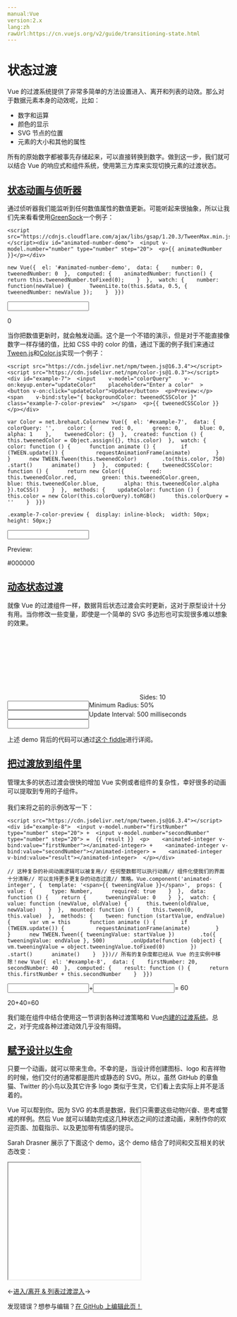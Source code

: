```yaml
---
manual:Vue
version:2.x
lang:zh
rawUrl:https://cn.vuejs.org/v2/guide/transitioning-state.html
---
```



# 状态过渡


Vue 的过渡系统提供了非常多简单的方法设置进入、离开和列表的动效。那么对于数据元素本身的动效呢，比如：


* 数字和运算
* 颜色的显示
* SVG 节点的位置
* 元素的大小和其他的属性


所有的原始数字都被事先存储起来，可以直接转换到数字。做到这一步，我们就可以结合 Vue 的响应式和组件系统，使用第三方库来实现切换元素的过渡状态。


## [状态动画与侦听器](%25125 "状态动画与侦听器")<a name="状态动画与侦听器"></a>


通过侦听器我们能监听到任何数值属性的数值更新。可能听起来很抽象，所以让我们先来看看使用[GreenSock](%25126 "")一个例子：

```
<script src="https://cdnjs.cloudflare.com/ajax/libs/gsap/1.20.3/TweenMax.min.js"></script><div id="animated-number-demo">  <input v-model.number="number" type="number" step="20">  <p>{{ animatedNumber }}</p></div>
``` 

```
new Vue({  el: '#animated-number-demo',  data: {    number: 0,    tweenedNumber: 0  },  computed: {    animatedNumber: function() {      return this.tweenedNumber.toFixed(0);    }  },  watch: {    number: function(newValue) {      TweenLite.to(this.$data, 0.5, { tweenedNumber: newValue });    }  }})
``` 

<input></input>

0




当你把数值更新时，就会触发动画。这个是一个不错的演示，但是对于不能直接像数字一样存储的值，比如 CSS 中的 color 的值，通过下面的例子我们来通过[Tween.js](%25127 "")和[Color.js](%25128 "")实现一个例子：

```
<script src="https://cdn.jsdelivr.net/npm/tween.js@16.3.4"></script><script src="https://cdn.jsdelivr.net/npm/color-js@1.0.3"></script><div id="example-7">  <input    v-model="colorQuery"    v-on:keyup.enter="updateColor"    placeholder="Enter a color"  >  <button v-on:click="updateColor">Update</button>  <p>Preview:</p>  <span    v-bind:style="{ backgroundColor: tweenedCSSColor }"    class="example-7-color-preview"  ></span>  <p>{{ tweenedCSSColor }}</p></div>
``` 

```
var Color = net.brehaut.Colornew Vue({  el: '#example-7',  data: {    colorQuery: '',    color: {      red: 0,      green: 0,      blue: 0,      alpha: 1    },    tweenedColor: {}  },  created: function () {    this.tweenedColor = Object.assign({}, this.color)  },  watch: {    color: function () {      function animate () {        if (TWEEN.update()) {          requestAnimationFrame(animate)        }      }      new TWEEN.Tween(this.tweenedColor)        .to(this.color, 750)        .start()      animate()    }  },  computed: {    tweenedCSSColor: function () {      return new Color({        red: this.tweenedColor.red,        green: this.tweenedColor.green,        blue: this.tweenedColor.blue,        alpha: this.tweenedColor.alpha      }).toCSS()    }  },  methods: {    updateColor: function () {      this.color = new Color(this.colorQuery).toRGB()      this.colorQuery = ''    }  }})
``` 

```
.example-7-color-preview {  display: inline-block;  width: 50px;  height: 50px;}
``` 

<input></input>

Preview:



#000000



## [动态状态过渡](%25129 "动态状态过渡")<a name="动态状态过渡"></a>


就像 Vue 的过渡组件一样，数据背后状态过渡会实时更新，这对于原型设计十分有用。当你修改一些变量，即使是一个简单的 SVG 多边形也可实现很多难以想象的效果。

<svg><polygon></polygon><circle></circle></svg><label>Sides: 10</label><input></input><label>Minimum Radius: 50%</label><input></input><label>Update Interval: 500 milliseconds</label><input></input>


上述 demo 背后的代码可以通过[这个 fiddle](%25130 "")进行详阅。


## [把过渡放到组件里](%25131 "把过渡放到组件里")<a name="把过渡放到组件里"></a>


管理太多的状态过渡会很快的增加 Vue 实例或者组件的复杂性，幸好很多的动画可以提取到专用的子组件。<br></br>我们来将之前的示例改写一下：

```
<script src="https://cdn.jsdelivr.net/npm/tween.js@16.3.4"></script><div id="example-8">  <input v-model.number="firstNumber" type="number" step="20"> +  <input v-model.number="secondNumber" type="number" step="20"> =  {{ result }}  <p>    <animated-integer v-bind:value="firstNumber"></animated-integer> +    <animated-integer v-bind:value="secondNumber"></animated-integer> =    <animated-integer v-bind:value="result"></animated-integer>  </p></div>
``` 

```
// 这种复杂的补间动画逻辑可以被复用// 任何整数都可以执行动画// 组件化使我们的界面十分清晰// 可以支持更多更复杂的动态过渡// 策略。Vue.component('animated-integer', {  template: '<span>{{ tweeningValue }}</span>',  props: {    value: {      type: Number,      required: true    }  },  data: function () {    return {      tweeningValue: 0    }  },  watch: {    value: function (newValue, oldValue) {      this.tween(oldValue, newValue)    }  },  mounted: function () {    this.tween(0, this.value)  },  methods: {    tween: function (startValue, endValue) {      var vm = this      function animate () {        if (TWEEN.update()) {          requestAnimationFrame(animate)        }      }      new TWEEN.Tween({ tweeningValue: startValue })        .to({ tweeningValue: endValue }, 500)        .onUpdate(function (object) {          vm.tweeningValue = object.tweeningValue.toFixed(0)        })        .start()      animate()    }  }})// 所有的复杂度都已经从 Vue 的主实例中移除！new Vue({  el: '#example-8',  data: {    firstNumber: 20,    secondNumber: 40  },  computed: {    result: function () {      return this.firstNumber + this.secondNumber    }  }})
``` 

<input></input>+<input></input>= 60

20+40=60




我们能在组件中结合使用这一节讲到各种过渡策略和 Vue[内建的过渡系统](%24812 "")。总之，对于完成各种过渡动效几乎没有阻碍。


## [赋予设计以生命](%25132 "赋予设计以生命")<a name="赋予设计以生命"></a>


只要一个动画，就可以带来生命。不幸的是，当设计师创建图标、logo 和吉祥物的时候，他们交付的通常都是图片或静态的 SVG。所以，虽然 GitHub 的章鱼猫、Twitter 的小鸟以及其它许多 logo 类似于生灵，它们看上去实际上并不是活着的。



Vue 可以帮到你。因为 SVG 的本质是数据，我们只需要这些动物兴奋、思考或警戒的样例。然后 Vue 就可以辅助完成这几种状态之间的过渡动画，来制作你的欢迎页面、加载指示、以及更加带有情感的提示。



Sarah Drasner 展示了下面这个 demo，这个 demo 结合了时间和交互相关的状态改变：





<iframe src='//codepen.io/sdras/embed/YZBGNp?height=265&theme-id=light&slug-hash=YZBGNp&default-tab=result&user=sdras&embed-version=2&pen-title=Vue-controlled%20Wall-E' width='null' height='265'></iframe>




←[进入/离开 &amp; 列表过渡](%24812 "")[混入](%25133 "")→

发现错误？想参与编辑？[在 GitHub 上编辑此页！](%25134 "")

